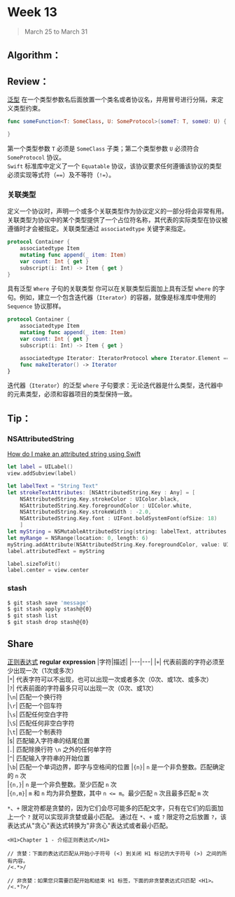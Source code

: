 # Week 13

> March 25 to March 31

## Algorithm：

## Review：
[泛型](https://swiftgg.gitbook.io/swift/swift-jiao-cheng/22_generics)
在一个类型参数名后面放置一个类名或者协议名，并用冒号进行分隔，来定义类型约束。
```swift
func someFunction<T: SomeClass, U: SomeProtocol>(someT: T, someU: U) {

}
```
第一个类型参数 `T` 必须是 `SomeClass` 子类；第二个类型参数 `U` 必须符合 `SomeProtocol` 协议。  
`Swift` 标准库中定义了一个 `Equatable` 协议，该协议要求任何遵循该协议的类型必须实现等式符（`==`）及不等符（`!=`）。  

### 关联类型
定义一个协议时，声明一个或多个关联类型作为协议定义的一部分将会非常有用。关联类型为协议中的某个类型提供了一个占位符名称，其代表的实际类型在协议被遵循时才会被指定。关联类型通过 `associatedtype` 关键字来指定。
```swift
protocol Container {
    associatedtype Item
    mutating func append(_ item: Item)
    var count: Int { get }
    subscript(i: Int) -> Item { get }
}
```

具有泛型 `Where` 子句的关联类型
你可以在关联类型后面加上具有泛型 `where` 的字句。例如，建立一个包含迭代器（`Iterator`）的容器，就像是标准库中使用的 `Sequence` 协议那样。
```swift
protocol Container {
    associatedtype Item
    mutating func append(_ item: Item)
    var count: Int { get }
    subscript(i: Int) -> Item { get }

    associatedtype Iterator: IteratorProtocol where Iterator.Element == Item
    func makeIterator() -> Iterator
}
```
迭代器（`Iterator`）的泛型 `where` 子句要求：无论迭代器是什么类型，迭代器中的元素类型，必须和容器项目的类型保持一致。

## Tip：
### NSAttributedString
[How do I make an attributed string using Swift](https://stackoverflow.com/questions/24666515/how-do-i-make-an-attributed-string-using-swift)

```swift
let label = UILabel()
view.addSubview(label)

let labelText = "String Text"
let strokeTextAttributes: [NSAttributedString.Key : Any] = [
    NSAttributedString.Key.strokeColor : UIColor.black,
    NSAttributedString.Key.foregroundColor : UIColor.white,
    NSAttributedString.Key.strokeWidth : -2.0,
    NSAttributedString.Key.font : UIFont.boldSystemFont(ofSize: 18)
    ]
let myString = NSMutableAttributedString(string: labelText, attributes: strokeTextAttributes)
let myRange = NSRange(location: 0, length: 6)
myString.addAttribute(NSAttributedString.Key.foregroundColor, value: UIColor.red, range: myRange)
label.attributedText = myString

label.sizeToFit()
label.center = view.center
```

### stash
```bash
$ git stash save 'message'
$ git stash apply stash@{0}
$ git stash list
$ git stash drop stash@{0}
```

## Share
[正则表达式](http://www.runoob.com/regexp/regexp-syntax.html)
**regular expression**
|字符|描述|
|---|---|
|`+`| 代表前面的字符必须至少出现一次（1次或多次）  
|`*`| 代表字符可以不出现，也可以出现一次或者多次（0次、或1次、或多次）  
|`?`| 代表前面的字符最多只可以出现一次（0次、或1次）  
|`\n`| 匹配一个换行符  
|`\r`| 匹配一个回车符  
|`\s`| 匹配任何空白字符  
|`\S`| 匹配任何非空白字符  
|`\t`| 匹配一个制表符  
|`$`| 匹配输入字符串的结尾位置  
|`.`| 匹配除换行符 `\n` 之外的任何单字符  
|`^`| 匹配输入字符串的开始位置  
|`\b`| 匹配一个单词边界，即字与空格间的位置
|`{n}`| `n` 是一个非负整数。匹配确定的 `n` 次  
|`{n,}`| `n` 是一个非负整数。至少匹配 `n` 次  
|`{n,m}`| `m` 和 `n` 均为非负整数，其中 `n <= m`。最少匹配 `n` 次且最多匹配 `m` 次  

`*`、`+` 限定符都是贪婪的，因为它们会尽可能多的匹配文字，只有在它们的后面加上一个 `?` 就可以实现非贪婪或最小匹配。
通过在 `*`、`+` 或 `?` 限定符之后放置 `?`，该表达式从"贪心"表达式转换为"非贪心"表达式或者最小匹配。
```
<H1>Chapter 1 - 介绍正则表达式</H1>

// 贪婪：下面的表达式匹配从开始小于符号 (<) 到关闭 H1 标记的大于符号 (>) 之间的所有内容。
/<.*>/

// 非贪婪：如果您只需要匹配开始和结束 H1 标签，下面的非贪婪表达式只匹配 <H1>。
/<.*?>/
```
